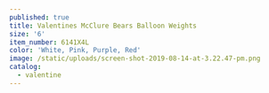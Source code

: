 ```yaml
---
published: true
title: Valentines McClure Bears Balloon Weights
size: '6'
item_number: 6141X4L
color: 'White, Pink, Purple, Red'
image: /static/uploads/screen-shot-2019-08-14-at-3.22.47-pm.png
catalog:
  - valentine
---
```



